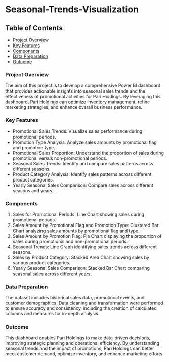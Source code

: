 # Seasonal-Trends-Visualization


## Table of Contents

- [Project Overview](#project-overview)
- [Key Features](#key-features)
- [Components](#components)
- [Data Preparation](#data-preparation)
- [Outcome](#outcome)
  

### Project Overview

The aim of this project is to develop a comprehensive Power BI dashboard that provides actionable insights into seasonal sales trends and the effectiveness of promotional activities for Pari Holdings. By leveraging this dashboard, Pari Holdings can optimize inventory management, refine marketing strategies, and enhance overall business performance.


### Key Features

- Promotional Sales Trends: Visualize sales performance during promotional periods.
- Promotion Type Analysis: Analyze sales amounts by promotional flag and promotion type.
- Promotional Sales Proportion: Understand the proportion of sales during promotional versus non-promotional periods.
- Seasonal Sales Trends: Identify and compare sales patterns across different seasons.
- Product Category Analysis: Identify sales patterns across different product categories.
- Yearly Seasonal Sales Comparison: Compare sales across different seasons and years.


### Components

1. Sales for Promotional Periods: Line Chart showing sales during promotional periods.
2. Sales Amount by Promotional Flag and Promotion Type: Clustered Bar Chart analyzing sales amounts by promotional flag and type.
3. Sales Amount by Promotion Flag: Pie Chart displaying the proportion of sales during promotional and non-promotional periods.
4. Seasonal Trends: Line Graph identifying sales trends across different seasons.
5. Sales by Product Category: Stacked Area Chart showing sales by various product categories.
6. Yearly Seasonal Sales Comparison: Stacked Bar Chart comparing seasonal sales across different years.


### Data Preparation

The dataset includes historical sales data, promotional events, and customer demographics. Data cleaning and transformation were performed to ensure accuracy and consistency, including the creation of calculated columns and measures for in-depth analysis.


### Outcome

This dashboard enables Pari Holdings to make data-driven decisions, improving strategic planning and operational efficiency. By understanding seasonal trends and the impact of promotions, Pari Holdings can better meet customer demand, optimize inventory, and enhance marketing efforts.
